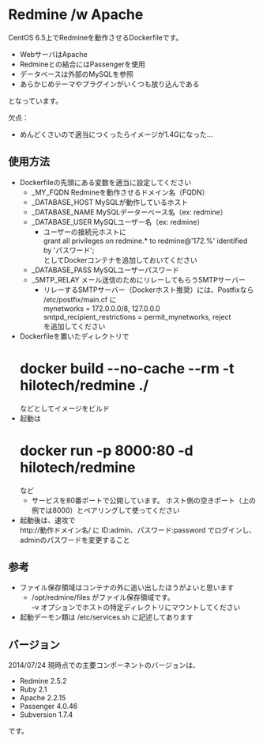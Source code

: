 Redmine /w Apache
=================

CentOS 6.5上でRedmineを動作させるDockerfileです。 

* WebサーバはApache
* Redmineとの結合にはPassengerを使用
* データベースは外部のMySQLを参照
* あらかじめテーマやプラグインがいくつも放り込んである

となっています。

欠点：

* めんどくさいので適当につくったらイメージが1.4Gになった…


使用方法
--------

* Dockerfileの先頭にある変数を適当に設定してください
    * _MY_FQDN        Redmineを動作させるドメイン名（FQDN）
    * _DATABASE_HOST  MySQLが動作しているホスト
    * _DATABASE_NAME  MySQLデーターベース名（ex: redmine）
    * _DATABASE_USER  MySQLユーザー名（ex: redmine）
        * ユーザーの接続元ホストに  
          grant all privileges on redmine.* to redmine@'172.%' identified by 'パスワード';  
          としてDockerコンテナを追加しておいてください
    * _DATABASE_PASS  MySQLユーザーパスワード
    * _SMTP_RELAY     メール送信のためにリレーしてもらうSMTPサーバー
        * リレーするSMTPサーバー（Dockerホスト推奨）には、Postfixなら  
          /etc/postfix/main.cf に  
          mynetworks = 172.0.0.0/8, 127.0.0.0  
          smtpd_recipient_restrictions = permit_mynetworks, reject  
          を追加してください
* Dockerfileを置いたディレクトリで  
  # docker build --no-cache --rm -t hilotech/redmine ./  
  などとしてイメージをビルド
* 起動は  
  # docker run -p 8000:80 -d hilotech/redmine  
  など
    * サービスを80番ポートで公開しています。
      ホスト側の空きポート（上の例では8000）とペアリングして使ってください
* 起動後は、速攻で  
  http://動作ドメイン名/
  に ID:admin、パスワード:password でログインし、adminのパスワードを変更すること


参考
----

* ファイル保存領域はコンテナの外に追い出したほうがよいと思います
    * /opt/redmine/files がファイル保存領域です。  
      -v オプションでホストの特定ディレクトリにマウントしてください
* 起動デーモン類は /etc/services.sh に記述してあります


バージョン
----------

2014/07/24 現時点での主要コンポーネントのバージョンは、

* Redmine 2.5.2
* Ruby 2.1
* Apache 2.2.15
* Passenger 4.0.46
* Subversion 1.7.4

です。
